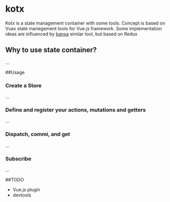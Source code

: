 # kotx
Kotx is a state management container with some tools. Concept is based on Vuex state manegement tools for Vue.js framework.
Some implementation ideas are influenced by [bansa](https://github.com/brianegan/bansa) similar tool, but based on Redux

## Why to use state container?
...

##Usage
### Create a Store
...
### Define and register your actions, mutations and getters
...
### Dispatch, commi, and get
...
### Subscribe
...

##TODO
* Vue.js plugin
* devtools
